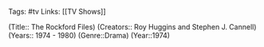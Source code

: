 Tags: #tv
Links: [[TV Shows]]

(Title:: The Rockford Files)
(Creators::  Roy Huggins and Stephen J. Cannell)
(Years:: 1974 - 1980)
(Genre::Drama)
(Year::1974)









